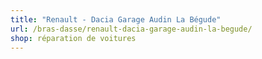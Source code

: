 ```yaml
---
title: "Renault - Dacia Garage Audin La Bégude"
url: /bras-dasse/renault-dacia-garage-audin-la-begude/
shop: réparation de voitures
---
```

